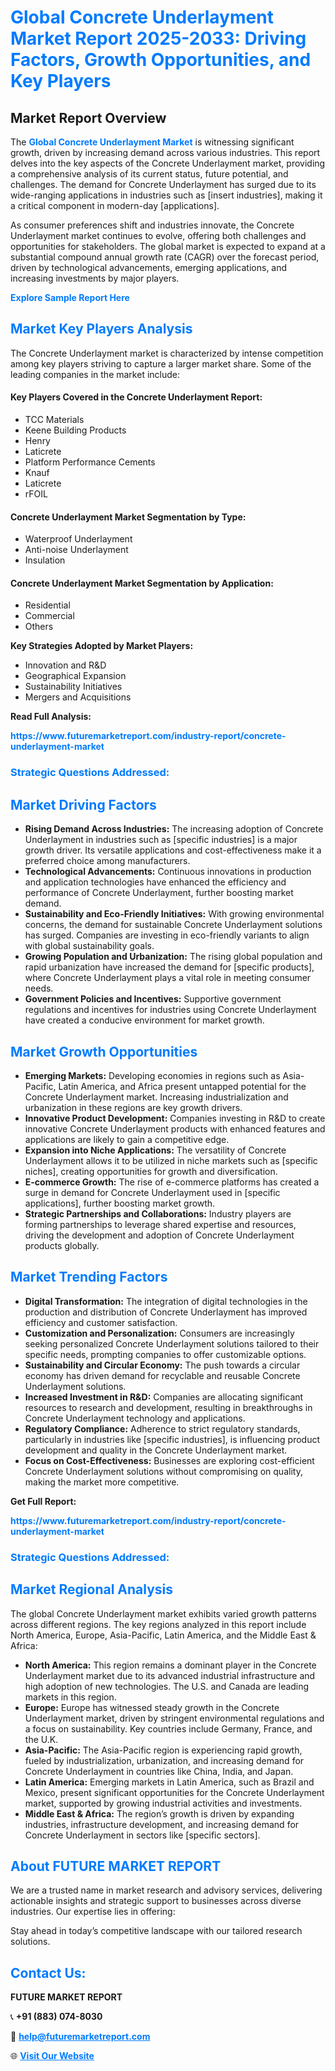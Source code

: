 <h1 style="color: #007BFF;">Global Concrete Underlayment Market Report 2025-2033: Driving Factors, Growth Opportunities, and Key Players</h1>

<section id="overview">
<h2>Market Report Overview</h2>
<p>The <a href="https://www.futuremarketreport.com/industry-report/concrete-underlayment-market" style="color: #007BFF; text-decoration: none;"><strong>Global Concrete Underlayment Market</strong></a> is witnessing significant growth, driven by increasing demand across various industries. This report delves into the key aspects of the Concrete Underlayment market, providing a comprehensive analysis of its current status, future potential, and challenges. The demand for Concrete Underlayment has surged due to its wide-ranging applications in industries such as [insert industries], making it a critical component in modern-day [applications].</p>
<p>As consumer preferences shift and industries innovate, the Concrete Underlayment market continues to evolve, offering both challenges and opportunities for stakeholders. The global market is expected to expand at a substantial compound annual growth rate (CAGR) over the forecast period, driven by technological advancements, emerging applications, and increasing investments by major players.</p>
</section>

<section id="overview">
<p><a href="https://www.futuremarketreport.com/request-sample/reportId=114218" style="color: #007BFF; text-decoration: none;"><strong>Explore Sample Report Here</strong></a></p>
</section>

<section id="key-players">
<h2 style="color: #007BFF;">Market Key Players Analysis</h2>
<p>The Concrete Underlayment market is characterized by intense competition among key players striving to capture a larger market share. Some of the leading companies in the market include:</p>
<h4>Key Players Covered in the Concrete Underlayment Report:</h4>
<ul><li>TCC Materials</li><li>Keene Building Products</li><li>Henry</li><li>Laticrete</li><li>Platform Performance Cements</li><li>Knauf</li><li>Laticrete</li><li>rFOIL</li></ul>
<h4>Concrete Underlayment Market Segmentation by Type:</h4>
<ul><li>Waterproof Underlayment</li><li>Anti-noise Underlayment</li><li>Insulation</li></ul>

<h4>Concrete Underlayment Market Segmentation by Application:</h4>
<ul><li>Residential</li><li>Commercial</li><li>Others</li></ul>
<p><strong>Key Strategies Adopted by Market Players:</strong></p>
<ul>
<li>Innovation and R&D</li>
<li>Geographical Expansion</li>
<li>Sustainability Initiatives</li>
<li>Mergers and Acquisitions</li>
</ul>
</section>

<section>
<p><strong>Read Full Analysis: </strong></p><a href="https://www.futuremarketreport.com/industry-report/concrete-underlayment-market" style="color: #007BFF; text-decoration: none;"><strong>https://www.futuremarketreport.com/industry-report/concrete-underlayment-market</strong></a>
<h3 style="color: #007BFF;">Strategic Questions Addressed:</h3>
</section>

<section id="driving-factors">
<h2 style="color: #007BFF;">Market Driving Factors</h2>
<ul>
<li><strong>Rising Demand Across Industries:</strong> The increasing adoption of Concrete Underlayment in industries such as [specific industries] is a major growth driver. Its versatile applications and cost-effectiveness make it a preferred choice among manufacturers.</li>
<li><strong>Technological Advancements:</strong> Continuous innovations in production and application technologies have enhanced the efficiency and performance of Concrete Underlayment, further boosting market demand.</li>
<li><strong>Sustainability and Eco-Friendly Initiatives:</strong> With growing environmental concerns, the demand for sustainable Concrete Underlayment solutions has surged. Companies are investing in eco-friendly variants to align with global sustainability goals.</li>
<li><strong>Growing Population and Urbanization:</strong> The rising global population and rapid urbanization have increased the demand for [specific products], where Concrete Underlayment plays a vital role in meeting consumer needs.</li>
<li><strong>Government Policies and Incentives:</strong> Supportive government regulations and incentives for industries using Concrete Underlayment have created a conducive environment for market growth.</li>
</ul>
</section>

<section id="growth-opportunities">
<h2 style="color: #007BFF;">Market Growth Opportunities</h2>
<ul>
<li><strong>Emerging Markets:</strong> Developing economies in regions such as Asia-Pacific, Latin America, and Africa present untapped potential for the Concrete Underlayment market. Increasing industrialization and urbanization in these regions are key growth drivers.</li>
<li><strong>Innovative Product Development:</strong> Companies investing in R&D to create innovative Concrete Underlayment products with enhanced features and applications are likely to gain a competitive edge.</li>
<li><strong>Expansion into Niche Applications:</strong> The versatility of Concrete Underlayment allows it to be utilized in niche markets such as [specific niches], creating opportunities for growth and diversification.</li>
<li><strong>E-commerce Growth:</strong> The rise of e-commerce platforms has created a surge in demand for Concrete Underlayment used in [specific applications], further boosting market growth.</li>
<li><strong>Strategic Partnerships and Collaborations:</strong> Industry players are forming partnerships to leverage shared expertise and resources, driving the development and adoption of Concrete Underlayment products globally.</li>
</ul>
</section>

<section id="trending-factors">
<h2 style="color: #007BFF;">Market Trending Factors</h2>
<ul>
<li><strong>Digital Transformation:</strong> The integration of digital technologies in the production and distribution of Concrete Underlayment has improved efficiency and customer satisfaction.</li>
<li><strong>Customization and Personalization:</strong> Consumers are increasingly seeking personalized Concrete Underlayment solutions tailored to their specific needs, prompting companies to offer customizable options.</li>
<li><strong>Sustainability and Circular Economy:</strong> The push towards a circular economy has driven demand for recyclable and reusable Concrete Underlayment solutions.</li>
<li><strong>Increased Investment in R&D:</strong> Companies are allocating significant resources to research and development, resulting in breakthroughs in Concrete Underlayment technology and applications.</li>
<li><strong>Regulatory Compliance:</strong> Adherence to strict regulatory standards, particularly in industries like [specific industries], is influencing product development and quality in the Concrete Underlayment market.</li>
<li><strong>Focus on Cost-Effectiveness:</strong> Businesses are exploring cost-efficient Concrete Underlayment solutions without compromising on quality, making the market more competitive.</li>
</ul>
</section>

<section>
<p><strong>Get Full Report: </strong></p><a href="https://www.futuremarketreport.com/industry-report/concrete-underlayment-market" style="color: #007BFF; text-decoration: none;"><strong>https://www.futuremarketreport.com/industry-report/concrete-underlayment-market</strong></a>
<h3 style="color: #007BFF;">Strategic Questions Addressed:</h3>
</section>


<section id="regional-analysis">
<h2 style="color: #007BFF;">Market Regional Analysis</h2>
<p>The global Concrete Underlayment market exhibits varied growth patterns across different regions. The key regions analyzed in this report include North America, Europe, Asia-Pacific, Latin America, and the Middle East & Africa:</p>
<ul>
<li><strong>North America:</strong> This region remains a dominant player in the Concrete Underlayment market due to its advanced industrial infrastructure and high adoption of new technologies. The U.S. and Canada are leading markets in this region.</li>
<li><strong>Europe:</strong> Europe has witnessed steady growth in the Concrete Underlayment market, driven by stringent environmental regulations and a focus on sustainability. Key countries include Germany, France, and the U.K.</li>
<li><strong>Asia-Pacific:</strong> The Asia-Pacific region is experiencing rapid growth, fueled by industrialization, urbanization, and increasing demand for Concrete Underlayment in countries like China, India, and Japan.</li>
<li><strong>Latin America:</strong> Emerging markets in Latin America, such as Brazil and Mexico, present significant opportunities for the Concrete Underlayment market, supported by growing industrial activities and investments.</li>
<li><strong>Middle East & Africa:</strong> The region’s growth is driven by expanding industries, infrastructure development, and increasing demand for Concrete Underlayment in sectors like [specific sectors].</li>
</ul>
</section>

<footer>
<h2 style="color: #007BFF;">About FUTURE MARKET REPORT</h2>
<p>We are a trusted name in market research and advisory services, delivering actionable insights and strategic support to businesses across diverse industries. Our expertise lies in offering:</p>

<p>Stay ahead in today’s competitive landscape with our tailored research solutions.</p>

<h2 style="color: #007BFF;">Contact Us:</h2>
<p><strong>FUTURE MARKET REPORT</strong></p>
<p>📞 <strong>+91 (883) 074-8030</strong></p>
<p>📧 <strong><a href="mailto:help@futuremarketreport.com" style="color: #007BFF;">help@futuremarketreport.com</a></strong></p>
<p>🌐 <strong><a href="https://www.futuremarketreport.com/" style="color: #007BFF;">Visit Our Website</a></strong></p>
</footer>